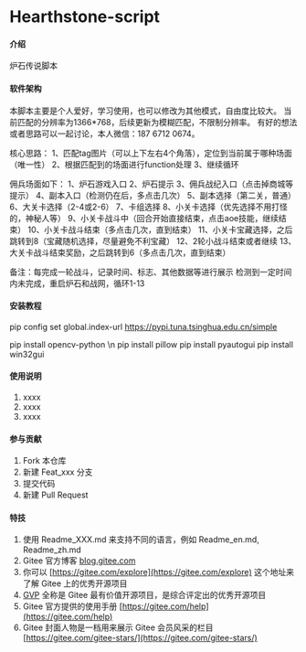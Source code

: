 # Hearthstone-script

#### 介绍
炉石传说脚本

#### 软件架构
本脚本主要是个人爱好，学习使用，也可以修改为其他模式，自由度比较大。
当前匹配的分辨率为1366*768，后续更新为模糊匹配，不限制分辨率。
有好的想法或者思路可以一起讨论，本人微信：187 6712 0674。

核心思路：
1、匹配tag图片（可以上下左右4个角落），定位到当前属于哪种场面（唯一性）
2、根据匹配到的场面进行function处理
3、继续循环

佣兵场面如下：
1、炉石游戏入口
2、炉石提示
3、佣兵战纪入口（点击掉商城等提示）
4、副本入口（检测仍在后，多点击几次）
5、副本选择（第二关，普通）
6、大关卡选择（2-4或2-6）
7、卡组选择
8、小关卡选择（优先选择不用打怪的，神秘人等）
9、小关卡战斗中（回合开始直接结束，点击aoe技能，继续结束）
10、小关卡战斗结束（多点击几次，直到结束）
11、小关卡宝藏选择，之后跳转到8（宝藏随机选择，尽量避免不利宝藏）
12、2轮小战斗结束或者继续
13、大关卡战斗结束奖励，之后跳转到6（多点击几次，直到结束）

备注：每完成一轮战斗，记录时间、标志、其他数据等进行展示
检测到一定时间内未完成，重启炉石和战网，循环1-13

#### 安装教程

pip config set global.index-url https://pypi.tuna.tsinghua.edu.cn/simple

pip install opencv-python \n
pip install pillow
pip install pyautogui
pip install win32gui

#### 使用说明

1.  xxxx
2.  xxxx
3.  xxxx

#### 参与贡献

1.  Fork 本仓库
2.  新建 Feat_xxx 分支
3.  提交代码
4.  新建 Pull Request


#### 特技

1.  使用 Readme\_XXX.md 来支持不同的语言，例如 Readme\_en.md, Readme\_zh.md
2.  Gitee 官方博客 [blog.gitee.com](https://blog.gitee.com)
3.  你可以 [https://gitee.com/explore](https://gitee.com/explore) 这个地址来了解 Gitee 上的优秀开源项目
4.  [GVP](https://gitee.com/gvp) 全称是 Gitee 最有价值开源项目，是综合评定出的优秀开源项目
5.  Gitee 官方提供的使用手册 [https://gitee.com/help](https://gitee.com/help)
6.  Gitee 封面人物是一档用来展示 Gitee 会员风采的栏目 [https://gitee.com/gitee-stars/](https://gitee.com/gitee-stars/)
